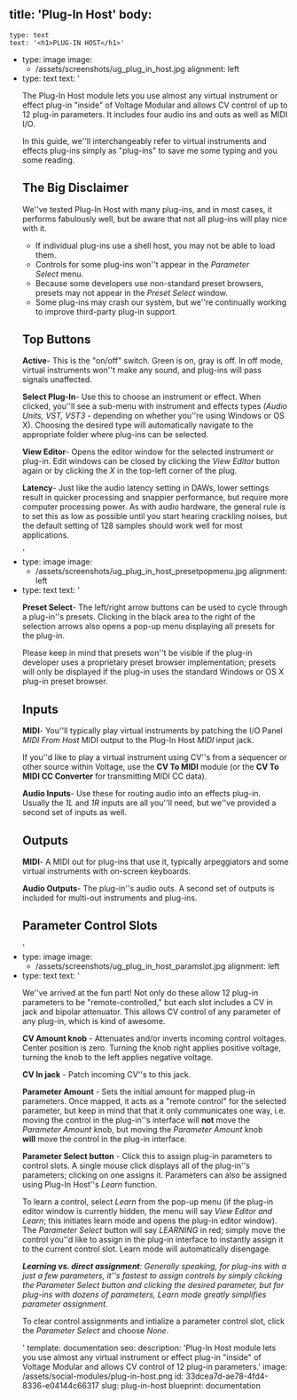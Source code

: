 title: 'Plug-In Host'
body:
  -
    type: text
    text: '<h1>PLUG-IN HOST</h1>'
  -
    type: image
    image:
      - /assets/screenshots/ug_plug_in_host.jpg
    alignment: left
  -
    type: text
    text: '<p>The Plug-In Host module lets you use almost any virtual instrument or effect plug-in "inside" of Voltage Modular and allows CV control of up to 12 plug-in parameters. It includes four audio ins and outs as well as MIDI I/O.</p><p>In this guide, we''ll interchangeably refer to virtual instruments and effects plug-ins simply as "plug-ins" to save me some typing and you some reading.</p><h2>The Big Disclaimer</h2><p>We''ve tested Plug-In Host with many plug-ins, and in most cases, it performs fabulously well, but be aware that not all plug-ins will play nice with it.</p><ul><li>If individual plug-ins use a shell host, you may not be able to load them.<br></li><li>Controls for some plug-ins won''t appear in the <em>Parameter Select</em>&nbsp;menu.<br></li><li>Because some developers use non-standard preset browsers, presets may not appear in the <em>Preset Select</em>&nbsp;window.<br></li><li>Some plug-ins may crash our system, but we''re continually working to improve third-party plug-in support.<br></li></ul><h2>Top Buttons</h2><p><strong>Active</strong>- This is the "on/off" switch. Green is on, gray is off. In off mode, virtual instruments won''t make any sound, and plug-ins will pass signals unaffected.</p><p><strong>Select Plug-In</strong>- Use this to choose an instrument or effect. When clicked, you''ll see a sub-menu with instrument and effects types <em>(Audio Units, VST, VST3</em> - depending on whether you''re using Windows or OS X). Choosing the desired type will automatically navigate to the appropriate folder where plug-ins can be selected.</p><p><strong>View Editor</strong>- Opens the editor window for the selected instrument or plug-in. Edit windows can be closed by clicking the <em>View Editor</em> button again or by clicking the <em>X</em>&nbsp;in the top-left corner of the plug.</p><p><strong>Latency</strong>- Just like the audio latency setting in DAWs, lower settings result in quicker processing and snappier performance, but require more computer processing power. As with audio hardware, the general rule is to set this as low as possible until you start hearing crackling noises, but the default setting of 128 samples should work well for most applications.</p>'
  -
    type: image
    image:
      - /assets/screenshots/ug_plug_in_host_presetpopmenu.jpg
    alignment: left
  -
    type: text
    text: '<p><strong>Preset Select</strong>- The left/right arrow buttons can be used to cycle through a plug-in''s presets. Clicking in the black area to the right of the selection arrows also opens a pop-up menu displaying all presets for the plug-in.</p><p>Please keep in mind that presets won''t be visible if the plug-in developer uses a proprietary preset browser implementation; presets will only be displayed if the plug-in uses the standard Windows or OS X plug-in preset browser.</p><h2>Inputs</h2><p><strong>MIDI</strong>- You''ll typically play virtual instruments by patching the I/O Panel <em>MIDI From Host</em>&nbsp;MIDI output to the Plug-In Host <em>MIDI</em> input jack.</p><p>If you''d like to play a virtual instrument using CV''s from a sequencer or other source within Voltage, use the <strong>CV To MIDI</strong>&nbsp;module (or the <strong>CV To MIDI CC Converter</strong>&nbsp;for transmitting MIDI CC data).</p><p><strong>Audio Inputs</strong>- Use these for routing audio into an effects plug-in. Usually the <em>1L</em>&nbsp;and <em>1R</em>&nbsp;inputs are all you''ll need, but we''ve provided a second set of inputs as well.</p><h2>Outputs</h2><p><strong>MIDI</strong>- A MIDI out for plug-ins that use it, typically arpeggiators and some virtual instruments with on-screen keyboards.</p><p><strong>Audio Outputs</strong>- The plug-in''s audio outs. A second set of outputs is included for multi-out instruments and plug-ins.</p><h2>Parameter Control Slots</h2>'
  -
    type: image
    image:
      - /assets/screenshots/ug_plug_in_host_paramslot.jpg
    alignment: left
  -
    type: text
    text: '<p>We''ve arrived at the fun part! Not only do these allow 12 plug-in parameters to be "remote-controlled," but each slot includes a CV in jack and bipolar attenuator. This allows CV control of any parameter of any plug-in, which is kind of awesome.</p><p><strong>CV Amount knob</strong> - Attenuates and/or inverts incoming control voltages. Center position is zero. Turning the knob right applies positive voltage, turning the knob to the left applies negative voltage.</p><p><strong>CV In jack</strong>&nbsp;- Patch incoming CV''s to this jack.</p><p><strong>Parameter Amount</strong> - Sets the initial amount for mapped plug-in parameters. Once mapped, it acts as a "remote control" for the selected parameter, but keep in mind that that it only communicates one way, i.e. moving the control in the plug-in''s interface will <strong>not</strong>&nbsp;move the <em>Parameter Amount</em>&nbsp;knob, but moving the <em>Parameter Amount</em>&nbsp;knob <strong>will</strong>&nbsp;move the control in the plug-in interface.</p><p><strong>Parameter Select button</strong> - Click this to assign plug-in parameters to control slots. A single mouse click displays all of the plug-in''s parameters; clicking on one assigns it. Parameters can also be assigned using Plug-In Host''s <em>Learn</em>&nbsp;function.</p><p>To learn a control, select <em>Learn</em>&nbsp;from the pop-up menu (if the plug-in editor window is currently hidden, the menu will say <em>View Editor and Learn</em>; this initiates learn mode and opens the plug-in editor window). The <em>Parameter Select</em>&nbsp;button will say <em>LEARNING</em>&nbsp;in red; simply move the control you''d like to assign in the plug-in interface to instantly assign it to the current control slot. Learn mode will automatically disengage.</p><p><em><strong>Learning vs. direct assignment</strong>: Generally speaking, for plug-ins with a just a few parameters, it''s fastest to assign controls by simply clicking the Parameter Select button and clicking the desired parameter, but for plug-ins with dozens of parameters, Learn mode greatly simplifies parameter assignment.</em></p><p>To clear control assignments and intialize a parameter control slot, click the <em>Parameter Select</em>&nbsp;and choose <em>None</em>.</p>'
template: documentation
seo:
  description: 'Plug-In Host module lets you use almost any virtual instrument or effect plug-in "inside" of Voltage Modular and allows CV control of 12 plug-in parameters.'
  image: /assets/social-modules/plug-in-host.png
id: 33dcea7d-ae78-4fd4-8336-e04144c66317
slug: plug-in-host
blueprint: documentation
